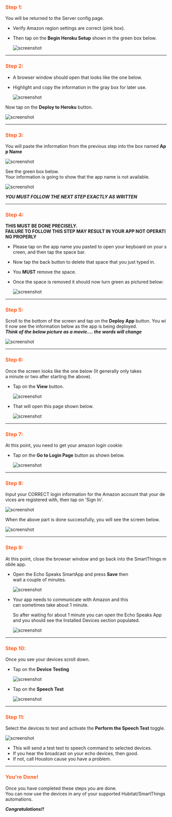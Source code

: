 ### <h3 style="color: #FF6025;">Step 1:</h3>
You will be returned to the Server config page.

* Verify Amazon region settings are correct (pink box).
* Then tap on the **Begin Heroku Setup** shown in the green box below.

    ![screenshot](img/st_config_server_1.png)

---
### <h3 style="color: #FF6025;">Step 2:</h3>

* A browser window should open that looks like the one below.
* Highlight and copy the information in the gray box for later use.

    ![screenshot](img/st_config_server_2_1.jpg)

Now tap on the **Deploy to Heroku** button.

  ![screenshot](img/st_config_server_2_2.jpg)

---
### <h3 style="color: #FF6025;">Step 3:</h3>

You will paste the information from the previous step into the box named **App Name**

![screenshot](img/st_config_server_3_1.jpg)

See the green box below.
Your information is going to show that the app name is not available.

![screenshot](img/st_config_server_3_2.jpg)

***YOU MUST FOLLOW THE NEXT STEP EXACTLY AS WRITTEN***

---
### <h3 style="color: #FF6025;">Step 4:</h3>

 **THIS MUST BE DONE PRECISELY.  FAILURE TO FOLLOW THIS STEP MAY RESULT IN YOUR APP NOT OPERATING PROPERLY**

 * Please tap on the app name you pasted to open your keyboard on your screen, and then tap the space bar.
 * Now tap the back button to delete that space that you just typed in.
 * You **MUST** remove the space.
 * Once the space is removed it should now turn green as pictured below:

    ![screenshot](img/st_config_server_4.jpg)

---
### <h3 style="color: #FF6025;">Step 5:</h3>
Scroll to the bottom of the screen and tap on the **Deploy App** button. You will now see the information below as the app is being deployed.<br>
***Think of the below picture as a movie.... the words will change***

![screenshot](img/st_config_server_5.jpg)

---
### <h3 style="color: #FF6025;">Step 6:</h3>
Once the screen looks like the one below (It generally only takes a minute or two after starting the above).

* Tap on the **View** button.

    ![screenshot](img/st_config_server_6_1.jpg)

* That will open this page shown below.

    ![screenshot](img/st_config_server_6_2.png)

---
### <h3 style="color: #FF6025;">Step 7:</h3>
At this point, you need to get your amazon login cookie:

* Tap on the **Go to Login Page** button as shown below.

    ![screenshot](img/st_config_server_6_2.png)

---
### <h3 style="color: #FF6025;">Step 8:</h3>
Input your CORRECT login information for the Amazon account that your devices are registered with, then tap on 'Sign In'.

![screenshot](img/st_config_server_8_1.jpg)

When the above part is done successfully, you will see the screen below.

![screenshot](img/st_config_server_8_2.png)

---
### <h3 style="color: #FF6025;">Step 9:</h3>
At this point, close the browser window and go back into the SmartThings mobile app.

* Open the Echo Speaks SmartApp and press **Save** then wait a couple of minutes.

    ![screenshot](img/st_config_server_9_1.png)

* Your app needs to communicate with Amazon and this can sometimes take about 1 minute.

    So after waiting for about 1 minute you can open the Echo Speaks App and you should see the Installed Devices section populated.

    ![screenshot](img/st_config_server_9_2.png)

---
### <h3 style="color: #FF6025;">Step 10:</h3>
Once you see your devices scroll down.

* Tap on the **Device Testing**

    ![screenshot](img/st_config_server_10_1.png)

* Tap on the **Speech Test**

    ![screenshot](img/st_config_server_10_2.png)

---
### <h3 style="color: #FF6025;">Step 11:</h3>
Select the devices to test and activate the **Perform the Speech Test** toggle.

![screenshot](img/st_config_server_11.png)

* This will send a test text to speech command to selected devices.
* If you hear the broadcast on your echo devices, then good.
* If not, call Houston cause you have a problem.

---
### <h3 style="color: #FF6025;">You're Done!</h3>
Once you have completed these steps you are done.
You can now use the devices in any of your supported Hubitat/SmartThings automations.

***Congratulations!!***
